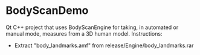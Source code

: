 # BodyScanDemo
Qt C++ project that uses BodyScanEngine for taking, in automated or manual mode, measures from a 3D human model.
 Instructions:
 - Extract "body_landmarks.amf" from release/Engine/body_landmarks.rar
